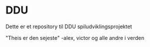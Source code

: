 # DDU
Dette er et repository til DDU spiludviklingsprojektet

"Theis er den sejeste" -alex, victor og alle andre i verden
